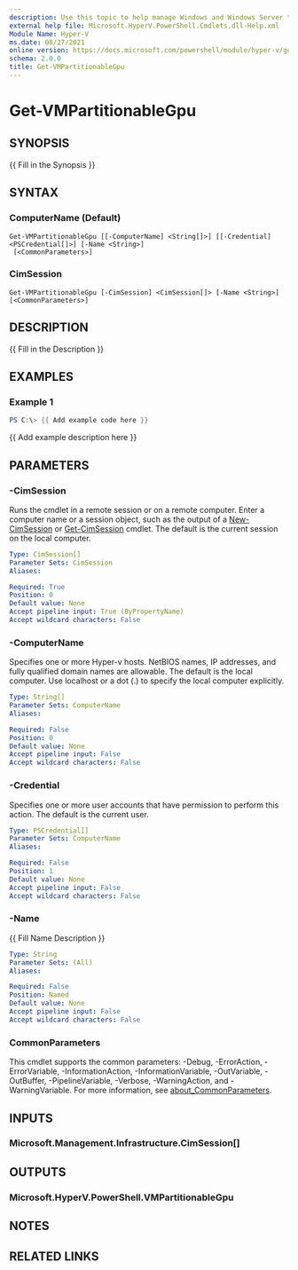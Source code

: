 ```yaml
---
description: Use this topic to help manage Windows and Windows Server technologies with Windows PowerShell.
external help file: Microsoft.HyperV.PowerShell.Cmdlets.dll-Help.xml
Module Name: Hyper-V
ms.date: 08/27/2021
online version: https://docs.microsoft.com/powershell/module/hyper-v/get-vmpartitionablegpu?view=windowsserver2022-ps&wt.mc_id=ps-gethelp
schema: 2.0.0
title: Get-VMPartitionableGpu
---
```


# Get-VMPartitionableGpu

## SYNOPSIS
{{ Fill in the Synopsis }}

## SYNTAX

### ComputerName (Default)
```
Get-VMPartitionableGpu [[-ComputerName] <String[]>] [[-Credential] <PSCredential[]>] [-Name <String>]
 [<CommonParameters>]
```

### CimSession
```
Get-VMPartitionableGpu [-CimSession] <CimSession[]> [-Name <String>] [<CommonParameters>]
```

## DESCRIPTION
{{ Fill in the Description }}

## EXAMPLES

### Example 1
```powershell
PS C:\> {{ Add example code here }}
```

{{ Add example description here }}

## PARAMETERS

### -CimSession
Runs the cmdlet in a remote session or on a remote computer.
Enter a computer name or a session object, such as the output of a [New-CimSession](https://go.microsoft.com/fwlink/p/?LinkId=227967) or [Get-CimSession](https://go.microsoft.com/fwlink/p/?LinkId=227966) cmdlet.
The default is the current session on the local computer.

```yaml
Type: CimSession[]
Parameter Sets: CimSession
Aliases:

Required: True
Position: 0
Default value: None
Accept pipeline input: True (ByPropertyName)
Accept wildcard characters: False
```

### -ComputerName
Specifies one or more Hyper-v hosts. NetBIOS names, IP addresses, and fully qualified domain names
are allowable. The default is the local computer. Use localhost or a dot (.) to specify the local
computer explicitly.

```yaml
Type: String[]
Parameter Sets: ComputerName
Aliases:

Required: False
Position: 0
Default value: None
Accept pipeline input: False
Accept wildcard characters: False
```

### -Credential
Specifies one or more user accounts that have permission to perform this action.
The default is the current user.

```yaml
Type: PSCredential[]
Parameter Sets: ComputerName
Aliases:

Required: False
Position: 1
Default value: None
Accept pipeline input: False
Accept wildcard characters: False
```

### -Name
{{ Fill Name Description }}

```yaml
Type: String
Parameter Sets: (All)
Aliases:

Required: False
Position: Named
Default value: None
Accept pipeline input: False
Accept wildcard characters: False
```

### CommonParameters
This cmdlet supports the common parameters: -Debug, -ErrorAction, -ErrorVariable, -InformationAction, -InformationVariable, -OutVariable, -OutBuffer, -PipelineVariable, -Verbose, -WarningAction, and -WarningVariable. For more information, see [about_CommonParameters](https://go.microsoft.com/fwlink/?LinkID=113216).

## INPUTS

### Microsoft.Management.Infrastructure.CimSession[]

## OUTPUTS

### Microsoft.HyperV.PowerShell.VMPartitionableGpu

## NOTES

## RELATED LINKS

